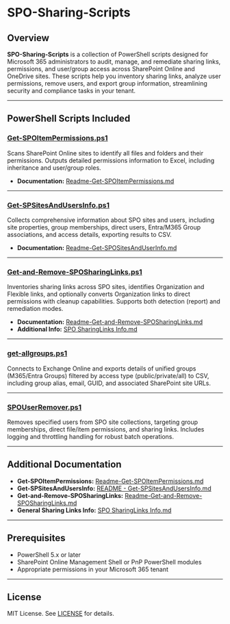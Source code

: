 # SPO-Sharing-Scripts

## Overview

**SPO-Sharing-Scripts** is a collection of PowerShell scripts designed for Microsoft 365 administrators to audit, manage, and remediate sharing links, permissions, and user/group access across SharePoint Online and OneDrive sites. These scripts help you inventory sharing links, analyze user permissions, remove users, and export group information, streamlining security and compliance tasks in your tenant.

---

## PowerShell Scripts Included

### [Get-SPOItemPermissions.ps1](https://github.com/mikelee1313/SPO-Sharing-Scripts/blob/main/Get-SPOItemPermissions.ps1)  
Scans SharePoint Online sites to identify all files and folders and their permissions. Outputs detailed permissions information to Excel, including inheritance and user/group roles.  
- **Documentation:** [Readme-Get-SPOItemPermissions.md](https://github.com/mikelee1313/SPO-Sharing-Scripts/blob/main/Readme-Get-SPOItemPermissions.md)

---

### [Get-SPSitesAndUsersInfo.ps1](https://github.com/mikelee1313/SPO-Sharing-Scripts/blob/main/Get-SPSitesAndUsersInfo.ps1)  
Collects comprehensive information about SPO sites and users, including site properties, group memberships, direct users, Entra/M365 Group associations, and access details, exporting results to CSV.  
- **Documentation:** [Readme-Get-SPOSitesAndUserInfo.md](https://github.com/mikelee1313/SPO-Sharing-Scripts/blob/main/Readme-Get-SPSitesAndUsersInfo.md)

---

### [Get-and-Remove-SPOSharingLinks.ps1](https://github.com/mikelee1313/SPO-Sharing-Scripts/blob/main/Get-and-Remove-SPOSharingLinks.ps1)  
Inventories sharing links across SPO sites, identifies Organization and Flexible links, and optionally converts Organization links to direct permissions with cleanup capabilities. Supports both detection (report) and remediation modes.  
- **Documentation:** [Readme-Get-and-Remove-SPOSharingLinks.md](https://github.com/mikelee1313/SPO-Sharing-Scripts/blob/main/Readme-Get-and-Remove-SPOSharingLinks.md)  
- **Additional Info:** [SPO SharingLinks Info.md](https://github.com/mikelee1313/SPO-Sharing-Scripts/blob/main/SPO%20SharingLinks%20Info.md)

---

### [get-allgroups.ps1](https://github.com/mikelee1313/SPO-Sharing-Scripts/blob/main/get-allgroups.ps1)  
Connects to Exchange Online and exports details of unified groups (M365/Entra Groups) filtered by access type (public/private/all) to CSV, including group alias, email, GUID, and associated SharePoint site URLs.

---

### [SPOUserRemover.ps1](https://github.com/mikelee1313/SPO-Sharing-Scripts/blob/main/SPOUserRemover.ps1)  
Removes specified users from SPO site collections, targeting group memberships, direct file/item permissions, and sharing links. Includes logging and throttling handling for robust batch operations.

---

## Additional Documentation

- **Get-SPOItemPermissions:** [Readme-Get-SPOItemPermissions.md](https://github.com/mikelee1313/SPO-Sharing-Scripts/blob/main/Readme-Get-SPOItemPermissions.md)
- **Get-SPSitesAndUsersInfo:** [README - Get-SPSitesAndUsersInfo.md](https://github.com/mikelee1313/SPO-Sharing-Scripts/blob/main/README%20-%20Get-SPSitesAndUsersInfo.md)
- **Get-and-Remove-SPOSharingLinks:** [Readme-Get-and-Remove-SPOSharingLinks.md](https://github.com/mikelee1313/SPO-Sharing-Scripts/blob/main/Readme-Get-and-Remove-SPOSharingLinks.md)
- **General Sharing Links Info:** [SPO SharingLinks Info.md](https://github.com/mikelee1313/SPO-Sharing-Scripts/blob/main/SPO%20SharingLinks%20Info.md)

---

## Prerequisites

- PowerShell 5.x or later
- SharePoint Online Management Shell or PnP PowerShell modules
- Appropriate permissions in your Microsoft 365 tenant

---

## License

MIT License. See [LICENSE](LICENSE) for details.

